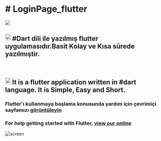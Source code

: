 <h1> # LoginPage_flutter </h1>

<img src="https://btgtu.com/wp-content/uploads/2020/11/google-dart-flutter.png">

<html>
  <h2> <img src="https://w7.pngwing.com/pngs/700/309/png-transparent-flag-of-turkey-emoji-turkish-emoji-flag-rectangle-signage-thumbnail.png" width="23" height="23">#Dart dili ile yazılmış flutter uygulamasıdır.Basit Kolay ve Kısa sürede yazılmıştir. </h1>  
 <br>
    <h2> <img src="https://e7.pngegg.com/pngimages/678/166/png-clipart-england-flag-of-new-zealand-flag-of-new-zealand-flag-of-the-united-kingdom-british-flag-miscellaneous-flag.png" width="23" height="23" >It is a flutter application written in #dart language. It is Simple, Easy and Short.</h2>

  <h3> Flutter'ı kullanmaya başlama konusunda yardım için çevrimiçi sayfamızı <a href="http://flutter.io/">   görüntüleyin </a></h3>  
        <h3>  For help getting started with Flutter, <a href="http://flutter.io/"> view our online </a> </h3>
    </html>
    
![screen](https://user-images.githubusercontent.com/58724276/121331068-3842c080-c91f-11eb-9131-2aa6e840066c.png)
    
